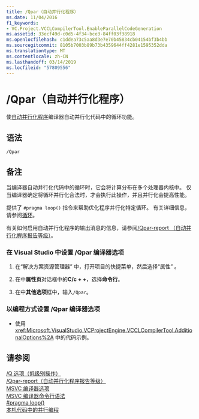 ```yaml
---
title: /Qpar（自动并行化程序）
ms.date: 11/04/2016
f1_keywords:
- VC.Project.VCCLCompilerTool.EnableParallelCodeGeneration
ms.assetid: 33ecf49d-c0d5-4f34-bce3-84ff03f38918
ms.openlocfilehash: c1ddea73c5aa8d3e7e70b45834cb04154bf3b4bb
ms.sourcegitcommit: 8105b7003b89b73b4359644ff4281e1595352dda
ms.translationtype: MT
ms.contentlocale: zh-CN
ms.lasthandoff: 03/14/2019
ms.locfileid: "57809556"
---
```

# <a name="qpar-auto-parallelizer"></a>/Qpar（自动并行化程序）

使[自动并行化程序](../../parallel/auto-parallelization-and-auto-vectorization.md)编译器自动并行化代码中的循环功能。

## <a name="syntax"></a>语法

```
/Qpar
```

## <a name="remarks"></a>备注

当编译器自动并行化代码中的循环时，它会将计算分布在多个处理器内核中。 仅当编译器确定将循环并行化合法时，才会执行此操作，并且并行化会提高性能。

提供了 `#pragma loop()` 指令来帮助优化程序并行化特定循环。 有关详细信息，请参阅[循环](../../preprocessor/loop.md)。

有关如何启用自动并行化程序的输出消息的信息，请参阅[/Qpar-report （自动并行化程序报告等级）](qpar-report-auto-parallelizer-reporting-level.md)。

### <a name="to-set-the-qpar-compiler-option-in-visual-studio"></a>在 Visual Studio 中设置 /Qpar 编译器选项

1. 在“解决方案资源管理器” 中，打开项目的快捷菜单，然后选择“属性” 。

1. 在中**属性页**对话框中的**C/c + +**，选择**命令行**。

1. 在中**其他选项**框中，输入`/Qpar`。

### <a name="to-set-the-qpar-compiler-option-programmatically"></a>以编程方式设置 /Qpar 编译器选项

- 使用 <xref:Microsoft.VisualStudio.VCProjectEngine.VCCLCompilerTool.AdditionalOptions%2A> 中的代码示例。

## <a name="see-also"></a>请参阅

[/Q 选项（低级别操作）](q-options-low-level-operations.md)<br/>
[/Qpar-report（自动并行化程序报告等级）](qpar-report-auto-parallelizer-reporting-level.md)<br/>
[MSVC 编译器选项](compiler-options.md)<br/>
[MSVC 编译器命令行语法](compiler-command-line-syntax.md)<br/>
[#pragma loop()](../../preprocessor/loop.md)<br/>
[本机代码中的并行编程](https://blogs.msdn.microsoft.com/nativeconcurrency/2012/04/12/auto-vectorizer-in-visual-studio-2012-overview/)
